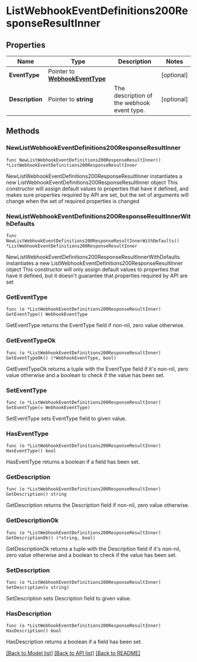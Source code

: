 # ListWebhookEventDefinitions200ResponseResultInner

## Properties

Name | Type | Description | Notes
------------ | ------------- | ------------- | -------------
**EventType** | Pointer to [**WebhookEventType**](WebhookEventType.md) |  | [optional] 
**Description** | Pointer to **string** | The description of the webhook event type. | [optional] 

## Methods

### NewListWebhookEventDefinitions200ResponseResultInner

`func NewListWebhookEventDefinitions200ResponseResultInner() *ListWebhookEventDefinitions200ResponseResultInner`

NewListWebhookEventDefinitions200ResponseResultInner instantiates a new ListWebhookEventDefinitions200ResponseResultInner object
This constructor will assign default values to properties that have it defined,
and makes sure properties required by API are set, but the set of arguments
will change when the set of required properties is changed

### NewListWebhookEventDefinitions200ResponseResultInnerWithDefaults

`func NewListWebhookEventDefinitions200ResponseResultInnerWithDefaults() *ListWebhookEventDefinitions200ResponseResultInner`

NewListWebhookEventDefinitions200ResponseResultInnerWithDefaults instantiates a new ListWebhookEventDefinitions200ResponseResultInner object
This constructor will only assign default values to properties that have it defined,
but it doesn't guarantee that properties required by API are set

### GetEventType

`func (o *ListWebhookEventDefinitions200ResponseResultInner) GetEventType() WebhookEventType`

GetEventType returns the EventType field if non-nil, zero value otherwise.

### GetEventTypeOk

`func (o *ListWebhookEventDefinitions200ResponseResultInner) GetEventTypeOk() (*WebhookEventType, bool)`

GetEventTypeOk returns a tuple with the EventType field if it's non-nil, zero value otherwise
and a boolean to check if the value has been set.

### SetEventType

`func (o *ListWebhookEventDefinitions200ResponseResultInner) SetEventType(v WebhookEventType)`

SetEventType sets EventType field to given value.

### HasEventType

`func (o *ListWebhookEventDefinitions200ResponseResultInner) HasEventType() bool`

HasEventType returns a boolean if a field has been set.

### GetDescription

`func (o *ListWebhookEventDefinitions200ResponseResultInner) GetDescription() string`

GetDescription returns the Description field if non-nil, zero value otherwise.

### GetDescriptionOk

`func (o *ListWebhookEventDefinitions200ResponseResultInner) GetDescriptionOk() (*string, bool)`

GetDescriptionOk returns a tuple with the Description field if it's non-nil, zero value otherwise
and a boolean to check if the value has been set.

### SetDescription

`func (o *ListWebhookEventDefinitions200ResponseResultInner) SetDescription(v string)`

SetDescription sets Description field to given value.

### HasDescription

`func (o *ListWebhookEventDefinitions200ResponseResultInner) HasDescription() bool`

HasDescription returns a boolean if a field has been set.


[[Back to Model list]](../README.md#documentation-for-models) [[Back to API list]](../README.md#documentation-for-api-endpoints) [[Back to README]](../README.md)



